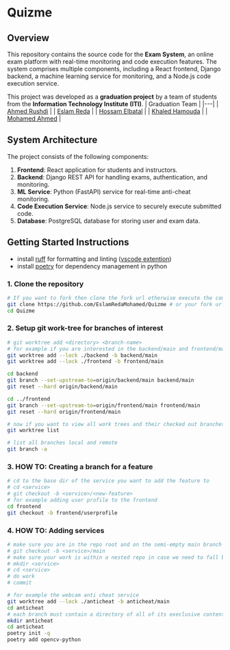 # Quizme

## Overview
This repository contains the source code for the **Exam System**, an online exam platform with real-time monitoring and code execution features. The system comprises multiple components, including a React frontend, Django backend, a machine learning service for monitoring, and a Node.js code execution service.

This project was developed as a **graduation project** by a team of students from the **Information Technology Institute (ITI)**.
| Graduation Team |
|---|
| [Ahmed Rushdi](https://github.com/Ahmed-Rushdi) |
| [Eslam Reda](https://github.com/EslamRedaMohamed) |
| [Hossam Elbatal](https://github.com/Hossam-El-Batal) |
| [Khaled Hamouda](https://github.com/KhaledHamouda) |
| [Mohamed Ahmed](https://github.com/Mohamed5828) |



## System Architecture
The project consists of the following components:
1. **Frontend**: React application for students and instructors.
2. **Backend**: Django REST API for handling exams, authentication, and monitoring.
3. **ML Service**: Python (FastAPI) service for real-time anti-cheat monitoring.
4. **Code Execution Service**: Node.js service to securely execute submitted code.
5. **Database**: PostgreSQL database for storing user and exam data.

## Getting Started Instructions
* install [ruff](https://docs.astral.sh/ruff/) for formatting and linting ([vscode extention](https://marketplace.visualstudio.com/items?itemName=charliermarsh.ruff))
* install [poetry](https://python-poetry.org/) for dependency management in python

### 1. Clone the repository

```sh
# If you want to fork then clone the fork url otherwise execute the command below
git clone https://github.com/EslamRedaMohamed/Quizme # or your fork url 
cd Quizme
```

### 2. Setup git work-tree for branches of interest

```sh
# git worktree add <directory> <branch-name>
# for example if you are interested in the backend/main and frontend/main branches
git worktree add --lock ./backend -b backend/main
git worktree add --lock ./frontend -b frontend/main

cd backend
git branch --set-upstream-to=origin/backend/main backend/main 
git reset --hard origin/backend/main

cd ../frontend
git branch --set-upstream-to=origin/frontend/main frontend/main 
git reset --hard origin/frontend/main

# now if you want to view all work trees and their checked out branches use
git worktree list 

# list all branches local and remote
git branch -a

```

### 3. HOW TO: Creating a branch for a feature

```sh
# cd to the base dir of the service you want to add the feature to
# cd <service>
# git checkout -b <service>/<new-feature>
# for example adding user profile to the frontend
cd frontend
git checkout -b frontend/userprofile
```

### 4. HOW TO: Adding services

```sh
# make sure you are in the repo root and on the semi-empty main branch
# git checkout -b <service>/main
# make sure your work is within a nested repo in case we need to fall back to monorepo subdirectories structure
# mkdir <service>
# cd <service>
# do work
# commit

# for example the webcam anti cheat service
git worktree add --lock ./anticheat -b anticheat/main
cd anticheat
# each branch must contain a directory of all of its execlusive contents
mkdir anticheat
cd anticheat
poetry init -q
poetry add opencv-python

```
